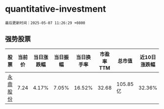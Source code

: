 # quantitative-investment

`最后更新时间：2025-05-07 11:26:29 +0800`

## 强势股票

|股票|当前价|当日涨跌幅|当日振幅|当日换手率|市盈率TTM|总市值|近10日涨跌幅|
|----|----|----|----|----|----|----|----|
|[永鼎股份](https://xueqiu.com/S/SH600105)|7.24|4.17%|7.05%|16.52%|32.68|105.85亿|32.36%|
